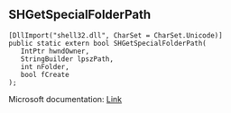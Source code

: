 ## SHGetSpecialFolderPath

```
[DllImport("shell32.dll", CharSet = CharSet.Unicode)]
public static extern bool SHGetSpecialFolderPath(
   IntPtr hwndOwner,
   StringBuilder lpszPath,
   int nFolder,
   bool fCreate
);
```

Microsoft documentation: [Link](https://docs.microsoft.com/en-us/windows/win32/api/shlobj_core/nf-shlobj_core-shgetspecialfolderpathw)

